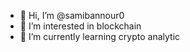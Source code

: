 - 👋 Hi, I’m @samibannour0
- 👀 I’m interested in blockchain
- 🌱 I’m currently learning crypto analytic

<!---
samibannour0/samibannour0 is a ✨ special ✨ repository because its `README.md` (this file) appears on your GitHub profile.
You can click the Preview link to take a look at your changes.
--->
